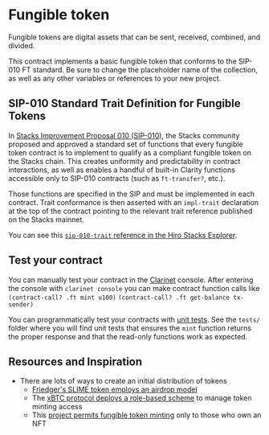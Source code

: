 # Fungible token

Fungible tokens are digital assets that can be sent, received, combined, and divided.

This contract implements a basic fungible token that conforms to the SIP-010 FT standard. Be sure to change the placeholder name of the collection, as well as any other variables or references to your new project.

## SIP-010 Standard Trait Definition for Fungible Tokens

In [Stacks Improvement Proposal 010 (SIP-010)](https://github.com/stacksgov/sips/blob/main/sips/sip-010/sip-010-fungible-token-standard.md), the Stacks community proposed and approved a standard set of functions that every fungible token contract is to implement to qualify as a compliant fungible token on the Stacks chain. This creates uniformity and predictability in contract interactions, as well as enables a handful of built-in Clarity functions accessible only to SIP-010 contracts (such as `ft-transfer?`, etc.).

Those functions are specified in the SIP and must be implemented in each contract. Trait conformance is then asserted with an `impl-trait` declaration at the top of the contract pointing to the relevant trait reference published on the Stacks mainnet.

You can see this [`sip-010-trait` reference in the Hiro Stacks Explorer](https://explorer.stacks.co/txid/SP3FBR2AGK5H9QBDH3EEN6DF8EK8JY7RX8QJ5SVTE.sip-010-trait-ft-standard?chain=mainnet).

## Test your contract

You can manually test your contract in the [Clarinet](https://docs.hiro.so/stacks/clarinet) console. After entering the console with `clarinet console` you can make contract function calls like
`(contract-call? .ft mint u100)`
`(contract-call? .ft get-balance tx-sender)`

You can programmatically test your contracts with [unit tests](https://docs.hiro.so/clarinet/how-to-guides/how-to-test-contract). See the `tests/` folder where you will find unit tests that ensures the `mint` function returns the proper response and that the read-only functions work as expected.

## Resources and Inspiration

- There are lots of ways to create an initial distribution of tokens
  - [Friedger's SLIME token employs an airdrop model](https://github.com/boomcrypto/clarity-deployed-contracts/blob/main/contracts/SP125J1ADVYWGWB9NQRCVGKYAG73R17ZNMV17XEJ7/slime.clar)
  - The [xBTC protocol deploys a role-based scheme](https://explorer.stacks.co/txid/0xcf6a930ac1bc14416df691e14a8da0d674748714933a56eb13e2e958029c64fa?chain=mainnet) to manage token minting access
  - This [project permits fungible token minting](https://explorer.stacks.co/txid/0x5c9cec6d28627bd73db277297d1a239f758fca087c9e3259b721686abd4801b3?chain=mainnet) only to those who own an NFT
